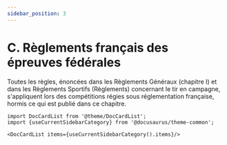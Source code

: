```yaml
---
sidebar_position: 3
---
```


# C. Règlements français des épreuves fédérales

Toutes les règles, énoncées dans les Règlements Généraux (chapitre I) et dans les Règlements Sportifs
(Règlements) concernant le tir en campagne, s'appliquent lors des compétitions régies sous
réglementation française, hormis ce qui est publié dans ce chapitre.

```mdx-code-block
import DocCardList from '@theme/DocCardList';
import {useCurrentSidebarCategory} from '@docusaurus/theme-common';

<DocCardList items={useCurrentSidebarCategory().items}/>
```
